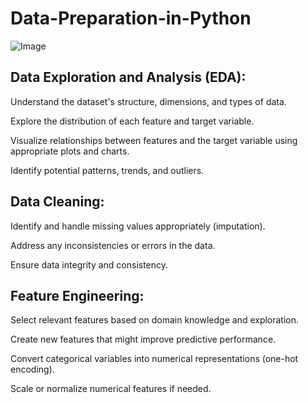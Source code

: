 # Data-Preparation-in-Python

![Image](https://github.com/user-attachments/assets/1478328b-b2be-4332-b17f-59d18e71337a)

## Data Exploration and Analysis (EDA):

Understand the dataset's structure, dimensions, and types of data.

Explore the distribution of each feature and target variable.

Visualize relationships between features and the target variable using appropriate plots and charts.

Identify potential patterns, trends, and outliers.

## Data Cleaning:

Identify and handle missing values appropriately (imputation).

Address any inconsistencies or errors in the data.

Ensure data integrity and consistency.

## Feature Engineering:

Select relevant features based on domain knowledge and exploration.

Create new features that might improve predictive performance.

Convert categorical variables into numerical representations (one-hot encoding).

Scale or normalize numerical features if needed.

